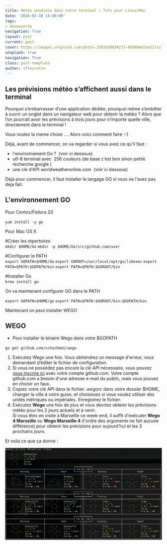 ```yaml
---
title: Météo mondiale dans votre terminal \ Tuto pour Linux/Mac
date: '2016-02-18 14:40:00'
tags:
- decouverte
navigation: True
layout: post
current: post
cover: https://images.unsplash.com/photo-1501630834273-4b5604d2ee31?ixlib=rb-0.3.5&q=80&fm=jpg&crop=entropy&cs=tinysrgb&w=1080&fit=max&ixid=eyJhcHBfaWQiOjExNzczfQ&s=023f9101a0f755ddef4fc4572d7b91a2
unsplash: true
navigation: True
class: post-template
author: vfleurette
---
```


## Les prévisions météo s’affichent aussi dans le terminal

Pourquoi s’embarrasser d’une application dédiée, pourquoi même s’embêter à ouvrir un onglet dans un navigateur web pour obtenir la météo ? 
Alors que l’on pourrait avoir les prévisions à trois jours pour n’importe quelle ville, directement dans le terminal !

Vous voulez la meme chose .... Alors voici comment faire :-)

Déjà, avant de commencer, on va regarder si vous avez ce qu'il faut :

*   l'environnement Go ?  (voir ci dessous)
*   utf-8 terminal avec  256 couleurs (de base c'est bon sinon petite recherche google )
*   une clé d'API worldweatheronline.com  (voir ci dessous)
  

Déjà pour commencer, il faut installer le langage GO si vous ne l'avez pas deja fait.

## L'environnement GO

Pour Centos/Fedora 20

`yum install -y go`

Pour Mac OS X
 
\#Créer les répertoires  
`mkdir $HOME/Go`
`mkdir -p $HOME/Go/src/github.com/user`

\#Configurer le PATH  
`export GOPATH=$HOME/Go`
`export GOROOT=/usr/local/opt/go/libexec` 
`export PATH=$PATH:$GOPATH/bin`
`export PATH=$PATH:$GOROOT/bin`

\#Installer Go  
`brew install go`

On va maintenant configurer GO dans le PATH  
 
`export GOPATH=$HOME/go`
`export PATH=$PATH:$GOROOT/bin:$GOPATH/bin`
  
Maintenant on peut installer WEGO

## WEGO

* Pour installer le binaire Wego dans votre $GOPATH

`go get github.com/schachmat/wego`

1.  Exécutez Wego une fois. Vous obtiendrez un message d'erreur, vous demandant d’éditer le fichier de configuration.
2.  Si vous ne possédez pas encore la clé API nécessaire, vous pouvez [vous inscrire ici](https://developer.worldweatheronline.com/auth/register) avec votre compte github.com. Votre compte github.com a besoin d'une adresse e-mail du public, mais vous pouvez en choisir un faux.
3.  Copiez votre clé API dans le fichier _.wegorc_ dans votre dossier $HOME, changer la ville à votre guise, et choisissez si vous voulez utiliser des unités métriques ou impériales. Enregistrez le fichier.
4.  Exécutez **Wego** une fois de plus et vous devriez obtenir les prévisions météo pour les 2 jours actuels et à venir.  
Si vous êtes en visite à Marseille ce week-end, il suffit d'exécuter **Wego 4 Marseille** ou **Wego Marseille 4** (l'ordre des arguments ne fait aucune différence) pour obtenir les prévisions pour aujourd'hui et les 3 prochains jours.

Et voila ce que ça donne :

![météo wego_montpellier_guake](/assets/images/2018/02/wego-e1455811038826.png)
